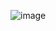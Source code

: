![image](https://github.com/maxbiostat/Statistical_Inference_MSc/assets/2875083/dd2d0098-182b-4e0f-9bae-98ad219d7024)
